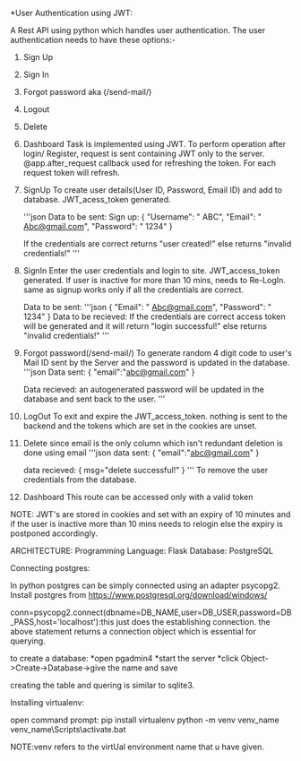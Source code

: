 *User Authentication using JWT:

A Rest API using python which handles user authentication.
The user authentication needs to have these options:-
  1. Sign Up
  2. Sign In
  3. Forgot password aka (/send-mail/)
  4. Logout
  5. Delete
  6. Dashboard
Task is implemented using JWT. To perform operation after login/ Register, request is sent containing JWT only to the server. @app.after_request callback used for refreshing the token. For each request token will refresh.
1. SignUp
    To create user details(User ID, Password, Email ID) and add to database.
    JWT_acess_token generated.

    '''json
    Data to be sent:
    Sign up:
    {
        "Username": " ABC", 
        "Email": " Abc@gmail.com", 
        "Password": " 1234"
    }

    If the credentials are correct returns "user created!"
    else returns "invalid credentials!"
    '''




2. SignIn
    Enter the user credentials and login to site.
    JWT_access_token generated.
    If user is inactive for more than 10 mins, needs to Re-LogIn.
    same as signup works only if all the credentials are correct.
    
    Data to be sent:
    '''json
    {
        "Email": " Abc@gmail.com", 
        "Password": " 1234"
    }
    Data to be recieved:
    If the credentials are correct access token will be generated and it will return "login successful!" else returns "invalid credentials!"
    '''


3. Forgot password(/send-mail/)
    To generate random 4 digit code to user's Mail ID sent by the Server and the password is updated in the database.
    '''json
    Data sent:
    {
        "email":"abc@gmail.com"
    }

    Data recieved:
    an autogenerated password will be updated in the database and sent back to the user.
    '''


4. LogOut
    To exit and expire the JWT_access_token.
    nothing is sent to the backend and the tokens which are set in the cookies are unset.


5. Delete
    since email is the only column which isn't redundant deletion is done using email
    '''json
    data sent:
    {
        "email":"abc@gmail.com"
    }
    
    data recieved:
    {
        msg="delete successful!"
    }
    '''
    To remove the user credentials from the database.

6. Dashboard
    This route can be accessed only with a valid token


NOTE:
JWT's are stored in cookies and set with an expiry of 10 minutes and if the user is inactive more than 10 mins needs to relogin else the expiry is postponed accordingly.


ARCHITECTURE:
    Programming Language: Flask
    Database: PostgreSQL


Connecting postgres:

In python postgres can be simply connected using an adapter psycopg2.
Install postgres from https://www.postgresql.org/download/windows/

conn=psycopg2.connect(dbname=DB_NAME,user=DB_USER,password=DB_PASS,host='localhost'):this just does the  establishing connection.
the above statement returns a connection object which is essential for querying.


to create a database:
*open pgadmin4
*start the server
*click Object->Create->Database->give the name and save
  

creating the table and quering is similar to sqlite3.


Installing virtualenv:

open command prompt:
pip install virtualenv
python -m venv venv_name
venv_name\Scripts\activate.bat
 
NOTE:venv refers to the virtUal environment name that u have given.